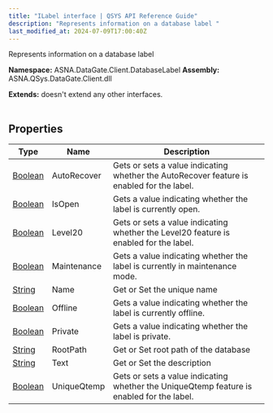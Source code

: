 ```yaml
---
title: "ILabel interface | QSYS API Reference Guide"
description: "Represents information on a database label "
last_modified_at: 2024-07-09T17:00:40Z
---
```


Represents information on a database label

**Namespace:** ASNA.DataGate.Client.DatabaseLabel
**Assembly:** ASNA.QSys.DataGate.Client.dll

**Extends:** doesn't extend any other interfaces.
<br>
<br>

## Properties

| Type | Name | Description
| --- | --- | --- 
| [Boolean](https://docs.microsoft.com/en-us/dotnet/api/system.boolean) | AutoRecover | Gets or sets a value indicating whether the AutoRecover feature is enabled for the label. |
| [Boolean](https://docs.microsoft.com/en-us/dotnet/api/system.boolean) | IsOpen | Gets a value indicating whether the label is currently open. |
| [Boolean](https://docs.microsoft.com/en-us/dotnet/api/system.boolean) | Level20 | Gets or sets a value indicating whether the Level20 feature is enabled for the label. |
| [Boolean](https://docs.microsoft.com/en-us/dotnet/api/system.boolean) | Maintenance | Gets a value indicating whether the label is currently in maintenance mode. |
| [String](https://learn.microsoft.com/en-us/dotnet/api/system.string?view=net-8.0) | Name | Get or Set the unique name |
| [Boolean](https://docs.microsoft.com/en-us/dotnet/api/system.boolean) | Offline | Gets a value indicating whether the label is currently offline. |
| [Boolean](https://docs.microsoft.com/en-us/dotnet/api/system.boolean) | Private | Gets a value indicating whether the label is private. |
| [String](https://learn.microsoft.com/en-us/dotnet/api/system.string?view=net-8.0) | RootPath | Get or Set root path of the database |
| [String](https://learn.microsoft.com/en-us/dotnet/api/system.string?view=net-8.0) | Text | Get or Set the description |
| [Boolean](https://docs.microsoft.com/en-us/dotnet/api/system.boolean) | UniqueQtemp | Gets or sets a value indicating whether the UniqueQtemp feature is enabled for the label. |
